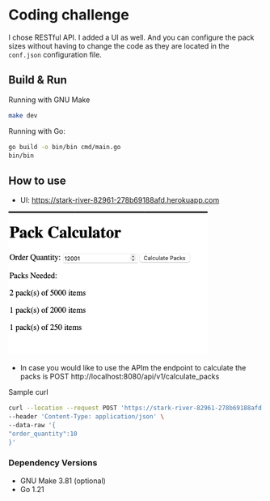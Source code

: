 # Coding challenge

I chose RESTful API. I added a UI as well. 
And you can configure the pack sizes without having to 
change the code as they are located in the `conf.json` configuration file.

## Build & Run
Running with GNU Make
```bash
make dev
```

Running with Go:
```Bash
go build -o bin/bin cmd/main.go
bin/bin
```

## How to use

* UI: https://stark-river-82961-278b69188afd.herokuapp.com

![UI](UI2.png)
* In case you would like to use the APIm the  endpoint to calculate the packs is POST http://localhost:8080/api/v1/calculate_packs

Sample curl
```bash 
curl --location --request POST 'https://stark-river-82961-278b69188afd.herokuapp.com/api/v1/calculate_packs' \
--header 'Content-Type: application/json' \
--data-raw '{
"order_quantity":10
}'
```

### Dependency Versions
* GNU Make 3.81 (optional)
* Go 1.21